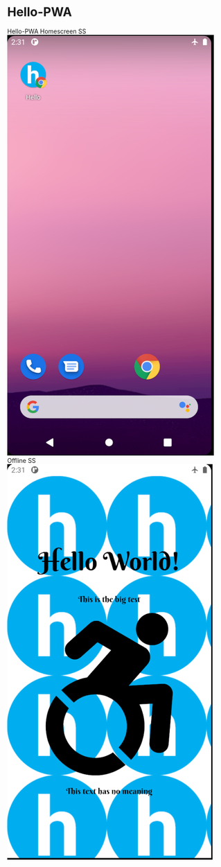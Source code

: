 # Hello-PWA
Hello-PWA
Homescreen SS  
![alt text](https://github.com/BlazerKarhu/Hello-PWA/blob/master/SS/Homescreen.png?raw=true)  
Offline SS  
![alt text](https://github.com/BlazerKarhu/Hello-PWA/blob/master/SS/Offline.png?raw=true)  
